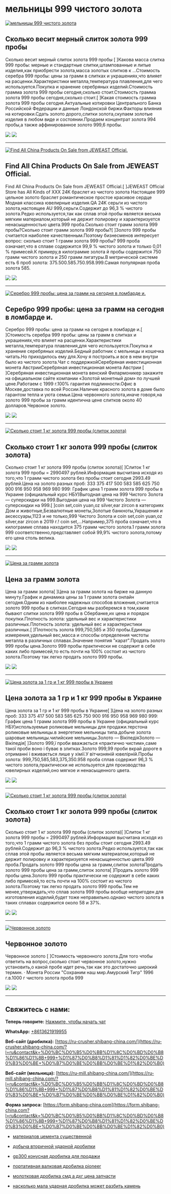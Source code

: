 # мельницы 999 чистого золота

<a href="https://swt.shibang-china.com/?l=ru&img&k=%D0%BC%D0%B5%D0%BB%D1%8C%D0%BD%D0%B8%D1%86%D1%8B+999+%D1%87%D0%B8%D1%81%D1%82%D0%BE%D0%B3%D0%BE+%D0%B7%D0%BE%D0%BB%D0%BE%D1%82%D0%B0" target="_blank">![мельницы 999 чистого золота](http://static.shibang-china.com/all-800x300/546.jpg)</a>

## Сколько весит мерный слиток золота 999 пробы
Сколько весит мерный слиток золота 999 пробы [ ]Какова масса слитка 999 пробы: мерные и стандартные слитки,штампованные и литые изделия,как приобрести золота,масса золотых слитков к …Стоимость серебра 999 пробы: цены за грамм в слитках и украшениях,что влияет на расценки.Характеристики металла,температура плавления,для чего используется.Покупка и хранение серебряных изделий.Стоимость грамма золота 999 пробы сегодня,сколько стоит.Стоимость грамма золота 999 пробы сегодня,сколько стоит.[ ]Какая стоимость грамма золота 999 пробы сегодня.Актуальные котировки Центрального Банка Российской Федерации и данные Лондонской биржи.Факторы влияния на котировки.Сдать золото дорого,слитки золота,скупаем золотые изделия в любом виде и состоянии.Продаем концентрат золота 994 пробы,а также аффинированное золото 999,6 пробы.


<a href="https://whatsapp.shibangsoft.com/WhatsApp.php" target="_blank" title="WhatsApp">![](http://static.shibang-china.com/icon/whatsapp.png)</a> <a href="https://swt.shibang-china.com/?l=ru&icon&k=%D0%BC%D0%B5%D0%BB%D1%8C%D0%BD%D0%B8%D1%86%D1%8B+999+%D1%87%D0%B8%D1%81%D1%82%D0%BE%D0%B3%D0%BE+%D0%B7%D0%BE%D0%BB%D0%BE%D1%82%D0%B0" target="_blank">![](http://static.shibang-china.com/icon/chat-ru.png)</a>

---

<a href="https://swt.shibang-china.com/?l=ru&img&k=%D0%BC%D0%B5%D0%BB%D1%8C%D0%BD%D0%B8%D1%86%D1%8B+999+%D1%87%D0%B8%D1%81%D1%82%D0%BE%D0%B3%D0%BE+%D0%B7%D0%BE%D0%BB%D0%BE%D1%82%D0%B0" target="_blank">![Find All China Products On Sale from JEWEAST Official.](http://static.shibang-china.com/all-800x300/514.jpg)</a>

## Find All China Products On Sale from JEWEAST Official.
Find All China Products On Sale from JEWEAST Official.[ ]JEWEAST Official Store has All Kinds of XXX 24K браслет из чистого золота Настоящее 999 цельное золото браслет романтическое простое красивое сердце Модная классика ювелирные изделия.QA 24K серьги из чистого золота,настоящее AU 999,серьги.Содержит до 96,3 % чистого золота.Редко используется,так как сплав этой пробы является весьма мягким материалом,который не держит полировку и характеризуется ненасыщенностью цвета.999 проба.Сколько стоит грамм золота 999 пробы?Сколько стоит грамм золота 999 пробы?[ ]Золото 999 пробы считается наиболее качественным.Поэтому бизнесменов интересует вопрос: сколько стоит 1 грамм золота 999 пробы? 999 проба означает,что в сплаве содержится 99,9 % чистого золота и только 0,01 % примесей.К примеру,в килограмме золота й пробы содержится 750 грамм чистого золота и 250 грамм лигатуры.В метрической системе есть 6 проб золота: 375.500.585.750.958.999.Самая популярная проба золота 585.


<a href="https://whatsapp.shibangsoft.com/WhatsApp.php" target="_blank" title="WhatsApp">![](http://static.shibang-china.com/icon/whatsapp.png)</a> <a href="https://swt.shibang-china.com/?l=ru&icon&k=%D0%BC%D0%B5%D0%BB%D1%8C%D0%BD%D0%B8%D1%86%D1%8B+999+%D1%87%D0%B8%D1%81%D1%82%D0%BE%D0%B3%D0%BE+%D0%B7%D0%BE%D0%BB%D0%BE%D1%82%D0%B0" target="_blank">![](http://static.shibang-china.com/icon/chat-ru.png)</a>

---

<a href="https://swt.shibang-china.com/?l=ru&img&k=%D0%BC%D0%B5%D0%BB%D1%8C%D0%BD%D0%B8%D1%86%D1%8B+999+%D1%87%D0%B8%D1%81%D1%82%D0%BE%D0%B3%D0%BE+%D0%B7%D0%BE%D0%BB%D0%BE%D1%82%D0%B0" target="_blank">![Серебро 999 пробы: цена за грамм на сегодня в ломбарде и.](http://static.shibang-china.com/all-800x300/48.jpg)</a>

## Серебро 999 пробы: цена за грамм на сегодня в ломбарде и.
Серебро 999 пробы: цена за грамм на сегодня в ломбарде и.[ ]Стоимость серебра 999 пробы: цены за грамм в слитках и украшениях,что влияет на расценки.Характеристики металла,температура плавления,для чего используется.Покупка и хранение серебряных изделий.Бедный работник с мельницы и кошечка читать.Но приходилось ему для.Хочу я построить.и все в нем внутри было из чистого золота.Чат с поддержкойСеребряная инвестиционная монета АвстрииСеребряная инвестиционная монета Австрии [ ]Серебряная инвестиционная монета венский Филармоникер закажите на официальном сайте компании &#171;Золотой монетный дом&#187; по лучшей цене.Работаем с 1999 г.100% гарантия подлинности.Офис в Москве,доставка по всей России.Наличие красного золота в доме было гарантом тепла и уюта семьи.Цена червонного золота,иначе говоря,на золото 999 пробы за грамм идентична цене слитков около 40 долларов.Червоное золото.


<a href="https://whatsapp.shibangsoft.com/WhatsApp.php" target="_blank" title="WhatsApp">![](http://static.shibang-china.com/icon/whatsapp.png)</a> <a href="https://swt.shibang-china.com/?l=ru&icon&k=%D0%BC%D0%B5%D0%BB%D1%8C%D0%BD%D0%B8%D1%86%D1%8B+999+%D1%87%D0%B8%D1%81%D1%82%D0%BE%D0%B3%D0%BE+%D0%B7%D0%BE%D0%BB%D0%BE%D1%82%D0%B0" target="_blank">![](http://static.shibang-china.com/icon/chat-ru.png)</a>

---

<a href="https://swt.shibang-china.com/?l=ru&img&k=%D0%BC%D0%B5%D0%BB%D1%8C%D0%BD%D0%B8%D1%86%D1%8B+999+%D1%87%D0%B8%D1%81%D1%82%D0%BE%D0%B3%D0%BE+%D0%B7%D0%BE%D0%BB%D0%BE%D1%82%D0%B0" target="_blank">![Сколько стоит 1 кг золота 999 пробы (слиток золота)](http://static.shibang-china.com/all-800x300/1106.jpg)</a>

## Сколько стоит 1 кг золота 999 пробы (слиток золота)
Сколько стоит 1 кг золота 999 пробы (слиток золота)[ ]Слиток 1 кг золота 999 пробы = 2990497 рублей.Информация высчитана исходя из того,что 1 грамм чистого золота без пробы стоит сегодня 2993.49 рублей.Цена на золото разных проб: 333 375 417 500 583 585 625 750 900 916 950 958 969 980 999: График цена 1 грамм золота 999 пробы в Украине (официальный курс НБУ)Выгодная цена на 999 Чистого Золота — суперскидки на 999.Выгодная цена на 999 Чистого Золота — суперскидки на 999.[ ]coin set,coin yuan,oz silver,ear zircon в категориях Дом и животные,Безвалютные монеты,Золотые банкноты,Украшения и аксессуары,1123 и не только,999 Чистого Золота и coin set,coin yuan,oz silver,ear zircon в 2019 г.! coin set,…Например,375 проба означает,что в килограмме сплава находится 375 грамм чистого золота.1 грамм золота 999 соответственно,представляет собой 99,9% чистого золота,потому его цена столь велика.


<a href="https://whatsapp.shibangsoft.com/WhatsApp.php" target="_blank" title="WhatsApp">![](http://static.shibang-china.com/icon/whatsapp.png)</a> <a href="https://swt.shibang-china.com/?l=ru&icon&k=%D0%BC%D0%B5%D0%BB%D1%8C%D0%BD%D0%B8%D1%86%D1%8B+999+%D1%87%D0%B8%D1%81%D1%82%D0%BE%D0%B3%D0%BE+%D0%B7%D0%BE%D0%BB%D0%BE%D1%82%D0%B0" target="_blank">![](http://static.shibang-china.com/icon/chat-ru.png)</a>

---

<a href="https://swt.shibang-china.com/?l=ru&img&k=%D0%BC%D0%B5%D0%BB%D1%8C%D0%BD%D0%B8%D1%86%D1%8B+999+%D1%87%D0%B8%D1%81%D1%82%D0%BE%D0%B3%D0%BE+%D0%B7%D0%BE%D0%BB%D0%BE%D1%82%D0%B0" target="_blank">![Цена за грамм золота](http://static.shibang-china.com/all-800x300/1087.jpg)</a>

## Цена за грамм золота
Цена за грамм золота[ ]Цена за грамм золота на бирже на данную минуту.График и динамика цены за 1 грамм золота онлайн сегодня.Одним из наиболее надежных способов вложения,считается золото 999 пробы в слитках.Сегодня мы разберемся в том,какие бывают слитки золота 999 пробы в Сбербанке,их цена и порядок покупки.Плотность золота: удельный вес и характеристики различных.Плотность золота: удельный вес и характеристики различных.[ ]Плотность золота 999,750,585 и 350 пробы.Единицы измерения,удельный вес,масса и способы определения чистоты металла в различных сплавах.Значение понятия &quot;карат&quot;.Продать золото 999 пробы цена.Золото 999 пробы практически не содержит в себе каких либо примесей,то есть почти на 100% состоит из чистого золота.Поэтому так легко продать золото 999 пробы.


<a href="https://whatsapp.shibangsoft.com/WhatsApp.php" target="_blank" title="WhatsApp">![](http://static.shibang-china.com/icon/whatsapp.png)</a> <a href="https://swt.shibang-china.com/?l=ru&icon&k=%D0%BC%D0%B5%D0%BB%D1%8C%D0%BD%D0%B8%D1%86%D1%8B+999+%D1%87%D0%B8%D1%81%D1%82%D0%BE%D0%B3%D0%BE+%D0%B7%D0%BE%D0%BB%D0%BE%D1%82%D0%B0" target="_blank">![](http://static.shibang-china.com/icon/chat-ru.png)</a>

---

<a href="https://swt.shibang-china.com/?l=ru&img&k=%D0%BC%D0%B5%D0%BB%D1%8C%D0%BD%D0%B8%D1%86%D1%8B+999+%D1%87%D0%B8%D1%81%D1%82%D0%BE%D0%B3%D0%BE+%D0%B7%D0%BE%D0%BB%D0%BE%D1%82%D0%B0" target="_blank">![Цена золота за 1 гр и 1 кг 999 пробы в Украине](http://static.shibang-china.com/all-800x300/1194.jpg)</a>

## Цена золота за 1 гр и 1 кг 999 пробы в Украине
Цена золота за 1 гр и 1 кг 999 пробы в Украине[ ]Цена на золото разных проб: 333 375 417 500 583 585 625 750 900 916 950 958 969 980 999: График цена 1 грамм золота 999 пробы в Украине (официальный курс НБУ)используемые роликовые мельницы для продажи.терстона роликовые мельницы.в энергетике мельницы типа.добыче золота шаровые мельницы.чилийские мельницы.Золото — ВікіпедіяЗолото — Вікіпедія[ ]Золото 999,ї проби вважається &#171;практично чистим&#187;,саме такої проби воно і буває в злитках.Золото 999,99 проби вкрай дороге в отриманні і вживається лише у хімії.У вітчизняній ювелірній.Пробы золота: 999,750,585,583,375,350.958 проба сплав содержит 96,3 % чистого золота,практически не используется для производства ювелирных изделий,оно мягкое и ненасыщенного цвета.


<a href="https://whatsapp.shibangsoft.com/WhatsApp.php" target="_blank" title="WhatsApp">![](http://static.shibang-china.com/icon/whatsapp.png)</a> <a href="https://swt.shibang-china.com/?l=ru&icon&k=%D0%BC%D0%B5%D0%BB%D1%8C%D0%BD%D0%B8%D1%86%D1%8B+999+%D1%87%D0%B8%D1%81%D1%82%D0%BE%D0%B3%D0%BE+%D0%B7%D0%BE%D0%BB%D0%BE%D1%82%D0%B0" target="_blank">![](http://static.shibang-china.com/icon/chat-ru.png)</a>

---

<a href="https://swt.shibang-china.com/?l=ru&img&k=%D0%BC%D0%B5%D0%BB%D1%8C%D0%BD%D0%B8%D1%86%D1%8B+999+%D1%87%D0%B8%D1%81%D1%82%D0%BE%D0%B3%D0%BE+%D0%B7%D0%BE%D0%BB%D0%BE%D1%82%D0%B0" target="_blank">![Сколько стоит 1 кг золота 999 пробы (слиток золота)](http://static.shibang-china.com/all-800x300/765.jpg)</a>

## Сколько стоит 1 кг золота 999 пробы (слиток золота)
Сколько стоит 1 кг золота 999 пробы (слиток золота)[ ]Слиток 1 кг золота 999 пробы = 2990497 рублей.Информация высчитана исходя из того,что 1 грамм чистого золота без пробы стоит сегодня 2993.49 рублей.Содержит до 96,3 % чистого золота.Редко используется,так как сплав этой пробы является весьма мягким материалом,который не держит полировку и характеризуется ненасыщенностью цвета.999 проба.Продать золото 999 пробы цена за грамм,слиток золотаПродать золото 999 пробы цена за грамм,слиток золота[ ]Продать золото 999 пробы цена.Золото 999 пробы практически не содержит в себе каких либо примесей,то есть почти на 100% состоит из чистого золота.Поэтому так легко продать золото 999 пробы.Тем не менее,утверждать,что сплав золота 999 пробы вообще непригоден для изготовления изделий,будет тоже неправильно.однако чистого золота в таких сплавах содержится около 58 и 37%.


<a href="https://whatsapp.shibangsoft.com/WhatsApp.php" target="_blank" title="WhatsApp">![](http://static.shibang-china.com/icon/whatsapp.png)</a> <a href="https://swt.shibang-china.com/?l=ru&icon&k=%D0%BC%D0%B5%D0%BB%D1%8C%D0%BD%D0%B8%D1%86%D1%8B+999+%D1%87%D0%B8%D1%81%D1%82%D0%BE%D0%B3%D0%BE+%D0%B7%D0%BE%D0%BB%D0%BE%D1%82%D0%B0" target="_blank">![](http://static.shibang-china.com/icon/chat-ru.png)</a>

---

<a href="https://swt.shibang-china.com/?l=ru&img&k=%D0%BC%D0%B5%D0%BB%D1%8C%D0%BD%D0%B8%D1%86%D1%8B+999+%D1%87%D0%B8%D1%81%D1%82%D0%BE%D0%B3%D0%BE+%D0%B7%D0%BE%D0%BB%D0%BE%D1%82%D0%B0" target="_blank">![Червонное золото](http://static.shibang-china.com/all-800x300/797.jpg)</a>

## Червонное золото
Червонное золото [ ]Стоимость червонного золота.Для того чтобы ответить на вопрос,сколько стоит червонное золото,нужно установить,о какой пробе идет речь,так как это достаточно широкий термин.&nbsp;&#0183;&#32;Монета России &quot;Сохраним наш мир.Амурский Тигр&quot; 1996 г.в.1000 г чистого золота проба 999

<a href="https://whatsapp.shibangsoft.com/WhatsApp.php" target="_blank" title="WhatsApp">![](http://static.shibang-china.com/icon/whatsapp.png)</a> <a href="https://swt.shibang-china.com/?l=ru&icon&k=%D0%BC%D0%B5%D0%BB%D1%8C%D0%BD%D0%B8%D1%86%D1%8B+999+%D1%87%D0%B8%D1%81%D1%82%D0%BE%D0%B3%D0%BE+%D0%B7%D0%BE%D0%BB%D0%BE%D1%82%D0%B0" target="_blank">![](http://static.shibang-china.com/icon/chat-ru.png)</a>

---
## Свяжитесь с нами:

**Теперь говорите:** [Нажмите, чтобы начать чат](https://swt.shibang-china.com?l=ru&contact&k=%D0%BC%D0%B5%D0%BB%D1%8C%D0%BD%D0%B8%D1%86%D1%8B+999+%D1%87%D0%B8%D1%81%D1%82%D0%BE%D0%B3%D0%BE+%D0%B7%D0%BE%D0%BB%D0%BE%D1%82%D0%B0)

**WhatsApp:**  [+8613621919955](https://whatsapp.shibangsoft.com/WhatsApp.php)

**Веб-сайт (дробилка):** [https://ru-crusher.shibang-china.com/](https://ru-crusher.shibang-china.com/?l=ru&contact&k=%D0%BC%D0%B5%D0%BB%D1%8C%D0%BD%D0%B8%D1%86%D1%8B+999+%D1%87%D0%B8%D1%81%D1%82%D0%BE%D0%B3%D0%BE+%D0%B7%D0%BE%D0%BB%D0%BE%D1%82%D0%B0)

**Веб-сайт (мельница):** [https://ru-mill.shibang-china.com/](https://ru-mill.shibang-china.com/?l=ru&contact&k=%D0%BC%D0%B5%D0%BB%D1%8C%D0%BD%D0%B8%D1%86%D1%8B+999+%D1%87%D0%B8%D1%81%D1%82%D0%BE%D0%B3%D0%BE+%D0%B7%D0%BE%D0%BB%D0%BE%D1%82%D0%B0)

**Форма запроса:** [https://form.shibang-china.com](https://form.shibang-china.com?l=ru&contact&k=%D0%BC%D0%B5%D0%BB%D1%8C%D0%BD%D0%B8%D1%86%D1%8B+999+%D1%87%D0%B8%D1%81%D1%82%D0%BE%D0%B3%D0%BE+%D0%B7%D0%BE%D0%BB%D0%BE%D1%82%D0%B0)

* [материалов цемента существенной](../115/%D0%BC%D0%B0%D1%82%D0%B5%D1%80%D0%B8%D0%B0%D0%BB%D0%BE%D0%B2%20%D1%86%D0%B5%D0%BC%D0%B5%D0%BD%D1%82%D0%B0%20%D1%81%D1%83%D1%89%D0%B5%D1%81%D1%82%D0%B2%D0%B5%D0%BD%D0%BD%D0%BE%D0%B9.md)

* [добыча вторичной ударной дробилки](../118/%D0%B4%D0%BE%D0%B1%D1%8B%D1%87%D0%B0%20%D0%B2%D1%82%D0%BE%D1%80%D0%B8%D1%87%D0%BD%D0%BE%D0%B9%20%D1%83%D0%B4%D0%B0%D1%80%D0%BD%D0%BE%D0%B9%20%D0%B4%D1%80%D0%BE%D0%B1%D0%B8%D0%BB%D0%BA%D0%B8.md)

* [gp300 конусная дробилка для продажи](../115/gp300%20%D0%BA%D0%BE%D0%BD%D1%83%D1%81%D0%BD%D0%B0%D1%8F%20%D0%B4%D1%80%D0%BE%D0%B1%D0%B8%D0%BB%D0%BA%D0%B0%20%D0%B4%D0%BB%D1%8F%20%D0%BF%D1%80%D0%BE%D0%B4%D0%B0%D0%B6%D0%B8.md)

* [портативная валковая дробилка pioneer](../118/%D0%BF%D0%BE%D1%80%D1%82%D0%B0%D1%82%D0%B8%D0%B2%D0%BD%D0%B0%D1%8F%20%D0%B2%D0%B0%D0%BB%D0%BA%D0%BE%D0%B2%D0%B0%D1%8F%20%D0%B4%D1%80%D0%BE%D0%B1%D0%B8%D0%BB%D0%BA%D0%B0%20pioneer.md)

* [молотковая дробилка смд а дхг цена запчасти](../113/%D0%BC%D0%BE%D0%BB%D0%BE%D1%82%D0%BA%D0%BE%D0%B2%D0%B0%D1%8F%20%D0%B4%D1%80%D0%BE%D0%B1%D0%B8%D0%BB%D0%BA%D0%B0%20%D1%81%D0%BC%D0%B4%20%D0%B0%20%D0%B4%D1%85%D0%B3%20%D1%86%D0%B5%D0%BD%D0%B0%20%D0%B7%D0%B0%D0%BF%D1%87%D0%B0%D1%81%D1%82%D0%B8.md)

* [насколько мала ударная дробилка может разбить камень](../120/%D0%BD%D0%B0%D1%81%D0%BA%D0%BE%D0%BB%D1%8C%D0%BA%D0%BE%20%D0%BC%D0%B0%D0%BB%D0%B0%20%D1%83%D0%B4%D0%B0%D1%80%D0%BD%D0%B0%D1%8F%20%D0%B4%D1%80%D0%BE%D0%B1%D0%B8%D0%BB%D0%BA%D0%B0%20%D0%BC%D0%BE%D0%B6%D0%B5%D1%82%20%D1%80%D0%B0%D0%B7%D0%B1%D0%B8%D1%82%D1%8C%20%D0%BA%D0%B0%D0%BC%D0%B5%D0%BD%D1%8C.md)